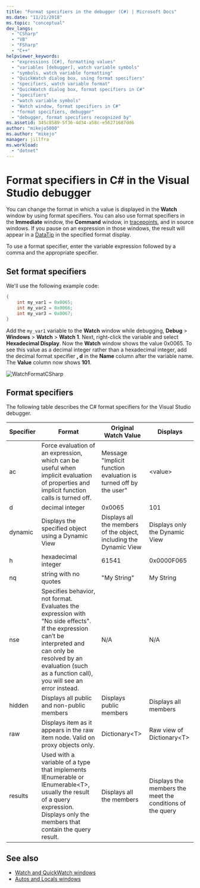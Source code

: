 ```yaml
---
title: "Format specifiers in the debugger (C#) | Microsoft Docs"
ms.date: "11/21/2018"
ms.topic: "conceptual"
dev_langs:
  - "CSharp"
  - "VB"
  - "FSharp"
  - "C++"
helpviewer_keywords:
  - "expressions [C#], formatting values"
  - "variables [debugger], watch variable symbols"
  - "symbols, watch variable formatting"
  - "QuickWatch dialog box, using format specifiers"
  - "specifiers, watch variable format"
  - "QuickWatch dialog box, format specifiers in C#"
  - "specifiers"
  - "watch variable symbols"
  - "Watch window, format specifiers in C#"
  - "format specifiers, debugger"
  - "debugger, format specifiers recognized by"
ms.assetid: 345c8589-5f36-4d34-a58c-e56271687dd6
author: "mikejo5000"
ms.author: "mikejo"
manager: jillfra
ms.workload:
  - "dotnet"
---
```

# Format specifiers in C# in the Visual Studio debugger
You can change the format in which a value is displayed in the **Watch** window by using format specifiers. You can also use format specifiers in the **Immediate** window, the **Command** window, in [tracepoints](../debugger/using-breakpoints.md#BKMK_Print_to_the_Output_window_with_tracepoints), and in source windows. If you pause on an expression in those windows, the result will appear in a  [DataTip](../debugger/view-data-values-in-data-tips-in-the-code-editor.md) in the specified format display.

To use a format specifier, enter the variable expression followed by a comma and the appropriate specifier.

## Set format specifiers
We'll use the following example code:

```csharp
{
    int my_var1 = 0x0065;
    int my_var2 = 0x0066;
    int my_var3 = 0x0067;
}
```

Add the `my_var1` variable to the **Watch** window while debugging, **Debug** > **Windows** > **Watch** > **Watch 1**. Next, right-click the variable and select **Hexadecimal Display**. Now the **Watch** window shows the value 0x0065. To see this value as a decimal integer rather than a hexadecimal integer, add the decimal format specifier **, d** in the **Name** column after the variable name. The **Value** column now shows **101**.

![WatchFormatCSharp](../debugger/media/watchformatcsharp.png "WatchFormatCSharp")

## Format specifiers
The following table describes the C# format specifiers for the Visual Studio debugger.

|Specifier|Format|Original Watch Value|Displays|
|---------------|------------|--------------------------|--------------|
|ac|Force evaluation of an expression, which can be useful when implicit evaluation of properties and implicit function calls is turned off.|Message "Implicit function evaluation is turned off by the user"|\<value>|
|d|decimal integer|0x0065|101|
|dynamic|Displays the specified object using a Dynamic View|Displays all the members of the object, including the Dynamic View|Displays only the Dynamic View|
|h|hexadecimal integer|61541|0x0000F065|
|nq|string with no quotes|"My String"|My String|
|nse|Specifies behavior, not format. Evaluates the expression with "No side effects". If the expression can’t be interpreted and can only be resolved by an evaluation (such as a function call), you will see an error instead.|N/A|N/A|
|hidden|Displays all public and non-public members|Displays public members|Displays all members|
|raw|Displays item as it appears in the raw item node. Valid on proxy objects only.|Dictionary\<T>|Raw view of Dictionary\<T>|
|results|Used with a variable of a type that implements IEnumerable or IEnumerable\<T>, usually the result of a query expression. Displays only the members that contain the query result.|Displays all the members|Displays the members the meet the conditions of the query|

## See also
- [Watch and QuickWatch windows](../debugger/watch-and-quickwatch-windows.md)
- [Autos and Locals windows](../debugger/autos-and-locals-windows.md)
